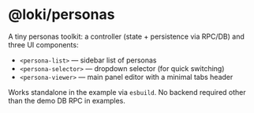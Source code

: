 # @loki/personas

A tiny personas toolkit: a controller (state + persistence via RPC/DB) and three UI components:

- `<persona-list>` — sidebar list of personas
- `<persona-selector>` — dropdown selector (for quick switching)
- `<persona-viewer>` — main panel editor with a minimal tabs header

Works standalone in the example via `esbuild`. No backend required other than the demo DB RPC in examples.